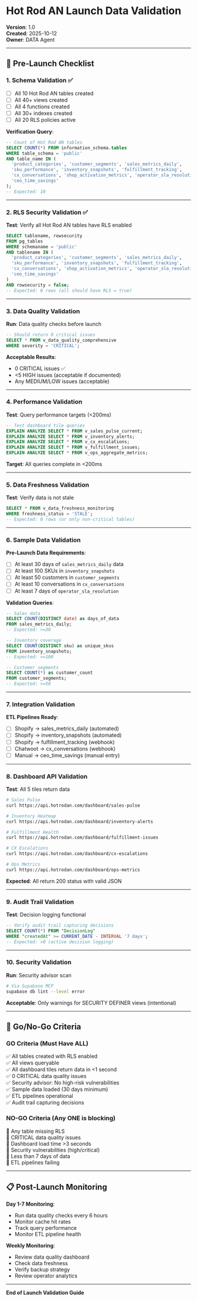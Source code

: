 # Hot Rod AN Launch Data Validation

**Version**: 1.0  
**Created**: 2025-10-12  
**Owner**: DATA Agent

---

## 🚀 Pre-Launch Checklist

### 1. Schema Validation ✅

- [ ] All 10 Hot Rod AN tables created
- [ ] All 40+ views created
- [ ] All 4 functions created
- [ ] All 30+ indexes created
- [ ] All 20 RLS policies active

**Verification Query**:
```sql
-- Count of Hot Rod AN tables
SELECT COUNT(*) FROM information_schema.tables 
WHERE table_schema = 'public' 
AND table_name IN (
  'product_categories', 'customer_segments', 'sales_metrics_daily',
  'sku_performance', 'inventory_snapshots', 'fulfillment_tracking',
  'cx_conversations', 'shop_activation_metrics', 'operator_sla_resolution',
  'ceo_time_savings'
);
-- Expected: 10
```

---

### 2. RLS Security Validation ✅

**Test**: Verify all Hot Rod AN tables have RLS enabled

```sql
SELECT tablename, rowsecurity 
FROM pg_tables 
WHERE schemaname = 'public' 
AND tablename IN (
  'product_categories', 'customer_segments', 'sales_metrics_daily',
  'sku_performance', 'inventory_snapshots', 'fulfillment_tracking',
  'cx_conversations', 'shop_activation_metrics', 'operator_sla_resolution',
  'ceo_time_savings'
)
AND rowsecurity = false;
-- Expected: 0 rows (all should have RLS = true)
```

---

### 3. Data Quality Validation

**Run**: Data quality checks before launch

```sql
-- Should return 0 critical issues
SELECT * FROM v_data_quality_comprehensive 
WHERE severity = 'CRITICAL';
```

**Acceptable Results**:
- 0 CRITICAL issues ✅
- <5 HIGH issues (acceptable if documented)
- Any MEDIUM/LOW issues (acceptable)

---

### 4. Performance Validation

**Test**: Query performance targets (<200ms)

```sql
-- Test dashboard tile queries
EXPLAIN ANALYZE SELECT * FROM v_sales_pulse_current;
EXPLAIN ANALYZE SELECT * FROM v_inventory_alerts;
EXPLAIN ANALYZE SELECT * FROM v_cx_escalations;
EXPLAIN ANALYZE SELECT * FROM v_fulfillment_issues;
EXPLAIN ANALYZE SELECT * FROM v_ops_aggregate_metrics;
```

**Target**: All queries complete in <200ms

---

### 5. Data Freshness Validation

**Test**: Verify data is not stale

```sql
SELECT * FROM v_data_freshness_monitoring 
WHERE freshness_status = 'STALE';
-- Expected: 0 rows (or only non-critical tables)
```

---

### 6. Sample Data Validation

**Pre-Launch Data Requirements**:

- [ ] At least 30 days of `sales_metrics_daily` data
- [ ] At least 100 SKUs in `inventory_snapshots`
- [ ] At least 50 customers in `customer_segments`
- [ ] At least 10 conversations in `cx_conversations`
- [ ] At least 7 days of `operator_sla_resolution`

**Validation Queries**:
```sql
-- Sales data
SELECT COUNT(DISTINCT date) as days_of_data 
FROM sales_metrics_daily;
-- Expected: >=30

-- Inventory coverage
SELECT COUNT(DISTINCT sku) as unique_skus 
FROM inventory_snapshots;
-- Expected: >=100

-- Customer segments
SELECT COUNT(*) as customer_count 
FROM customer_segments;
-- Expected: >=50
```

---

### 7. Integration Validation

**ETL Pipelines Ready**:
- [ ] Shopify → sales_metrics_daily (automated)
- [ ] Shopify → inventory_snapshots (automated)
- [ ] Shopify → fulfillment_tracking (webhook)
- [ ] Chatwoot → cx_conversations (webhook)
- [ ] Manual → ceo_time_savings (manual entry)

---

### 8. Dashboard API Validation

**Test**: All 5 tiles return data

```bash
# Sales Pulse
curl https://api.hotrodan.com/dashboard/sales-pulse

# Inventory Heatmap
curl https://api.hotrodan.com/dashboard/inventory-alerts

# Fulfillment Health
curl https://api.hotrodan.com/dashboard/fulfillment-issues

# CX Escalations
curl https://api.hotrodan.com/dashboard/cx-escalations

# Ops Metrics
curl https://api.hotrodan.com/dashboard/ops-metrics
```

**Expected**: All return 200 status with valid JSON

---

### 9. Audit Trail Validation

**Test**: Decision logging functional

```sql
-- Verify audit trail capturing decisions
SELECT COUNT(*) FROM "DecisionLog" 
WHERE "createdAt" >= CURRENT_DATE - INTERVAL '7 days';
-- Expected: >0 (active decision logging)
```

---

### 10. Security Validation

**Run**: Security advisor scan

```bash
# Via Supabase MCP
supabase db lint --level error
```

**Acceptable**: Only warnings for SECURITY DEFINER views (intentional)

---

## 🎯 Go/No-Go Criteria

### GO Criteria (Must Have ALL)

✅ All tables created with RLS enabled  
✅ All views queryable  
✅ All dashboard tiles return data in <1 second  
✅ 0 CRITICAL data quality issues  
✅ Security advisor: No high-risk vulnerabilities  
✅ Sample data loaded (30 days minimum)  
✅ ETL pipelines operational  
✅ Audit trail capturing decisions

### NO-GO Criteria (Any ONE is blocking)

🚫 Any table missing RLS  
🚫 CRITICAL data quality issues  
🚫 Dashboard load time >3 seconds  
🚫 Security vulnerabilities (high/critical)  
🚫 Less than 7 days of data  
🚫 ETL pipelines failing

---

## 📋 Post-Launch Monitoring

**Day 1-7 Monitoring**:
- Run data quality checks every 6 hours
- Monitor cache hit rates
- Track query performance
- Monitor ETL pipeline health

**Weekly Monitoring**:
- Review data quality dashboard
- Check data freshness
- Verify backup strategy
- Review operator analytics

---

**End of Launch Validation Guide**
